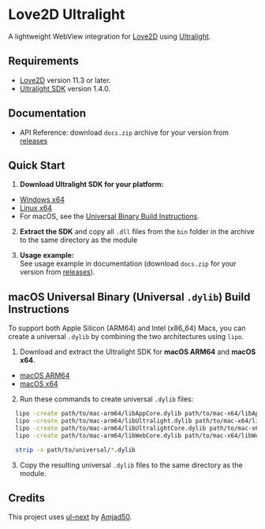 # Love2D Ultralight

A lightweight WebView integration for [Love2D](https://love2d.org/) using [Ultralight](https://ultralig.ht/).

## Requirements
  - [Love2D](https://love2d.org/) version 11.3 or later.
  - [Ultralight SDK](https://ultralig.ht/) version 1.4.0.

## Documentation
  - API Reference: download `docs.zip` archive for your version from [releases](https://github.com/amir-al-mohamad/love2d-ultralight/releases)

## Quick Start

1. **Download Ultralight SDK for your platform:**
  - [Windows x64](https://ultralight-sdk-dev.sfo2.cdn.digitaloceanspaces.com/ultralight-sdk-158d65c-win-x64.7z)
  - [Linux x64](https://ultralight-sdk-dev.sfo2.cdn.digitaloceanspaces.com/ultralight-sdk-158d65c-linux-x64.7z)
  - For macOS, see the [Universal Binary Build Instructions](#macos-universal-binary-universal-dylib-build-instructions).

2. **Extract the SDK** and copy all `.dll` files from the `bin` folder in the archive to the same directory as the module

3. **Usage example:**  
  See usage example in documentation (download `docs.zip` for your version from [releases](https://github.com/amir-al-mohamad/love2d-ultralight/releases)).

## macOS Universal Binary (Universal `.dylib`) Build Instructions

To support both Apple Silicon (ARM64) and Intel (x86_64) Macs, you can create a universal `.dylib` by combining the two architectures using `lipo`.

1. Download and extract the Ultralight SDK for **macOS ARM64** and **macOS x64**.
  - [macOS ARM64](https://ultralight-sdk-dev.sfo2.cdn.digitaloceanspaces.com/ultralight-sdk-158d65c-mac-arm64.7z)
  - [macOS x64](https://ultralight-sdk-dev.sfo2.cdn.digitaloceanspaces.com/ultralight-sdk-158d65c-mac-x64.7z)

2. Run these commands to create universal `.dylib` files:

  ```bash
    lipo -create path/to/mac-arm64/libAppCore.dylib path/to/mac-x64/libAppCore.dylib -output path/to/universal/libAppCore.dylib
    lipo -create path/to/mac-arm64/libUltralight.dylib path/to/mac-x64/libUltralight.dylib -output path/to/universal/libUltralight.dylib
    lipo -create path/to/mac-arm64/libUltralightCore.dylib path/to/mac-x64/libUltralightCore.dylib -output path/to/universal/libUltralightCore.dylib
    lipo -create path/to/mac-arm64/libWebCore.dylib path/to/mac-x64/libWebCore.dylib -output path/to/universal/libWebCore.dylib

    strip -x path/to/universal/*.dylib
  ```

3. Copy the resulting universal `.dylib` files to the same directory as the module.

## Credits

This project uses [ul-next](https://github.com/Amjad50/ul-next) by [Amjad50](https://github.com/Amjad50).
